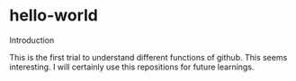 # hello-world
Introduction

This is the first trial to understand different functions of github. This seems interesting. I will certainly use this repositions for future learnings. 
